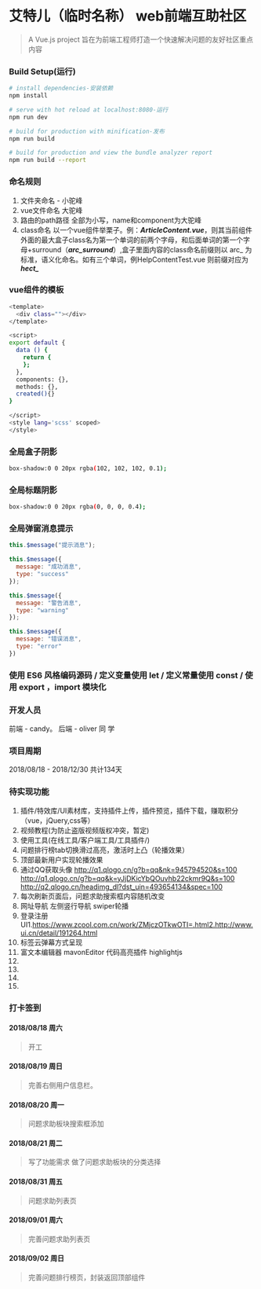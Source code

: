 # 艾特儿（临时名称） web前端互助社区

> A Vue.js project 旨在为前端工程师打造一个快速解决问题的友好社区重点内容

### Build Setup(运行)

``` bash
# install dependencies-安装依赖
npm install

# serve with hot reload at localhost:8080-运行
npm run dev

# build for production with minification-发布
npm run build

# build for production and view the bundle analyzer report
npm run build --report
```
### 命名规则

 1. 文件夹命名  - 小驼峰
 2. vue文件命名  大驼峰
 3. 路由的path路径  全部为小写，name和component为大驼峰
 4. class命名 以一个vue组件举栗子。例：***ArticleContent.vue***，则其当前组件外面的最大盒子class名为第一个单词的前两个字母，和后面单词的第一个字母+surround（***arc_surround***）,盒子里面内容的class命名前缀则以
    arc_ 为标准，语义化命名。如有三个单词，例HelpContentTest.vue  则前缀对应为 ***hect_***

### vue组件的模板 
``` bash
<template>
  <div class=""></div>
</template>

<script>
export default {
  data () {
    return {
    };
  },
  components: {},
  methods: {},
  created(){}
}

</script>
<style lang='scss' scoped>
</style>
```

### 全局盒子阴影
``` bash
box-shadow:0 0 20px rgba(102, 102, 102, 0.1);
```
### 全局标题阴影
``` bash
box-shadow:0 0 20px rgba(0, 0, 0, 0.4);
```

### 全局弹窗消息提示 


```javascript
this.$message("提示消息");

this.$message({
  message: "成功消息",
  type: "success"
});

this.$message({
  message: "警告消息",
  type: "warning"
});

this.$message({
  message: "错误消息",
  type: "error"
})
```
### 使用 ES6 风格编码源码 / 定义变量使用 let / 定义常量使用 const / 使用 export ，import 模块化







### 开发人员
前端 - candy。
后端 - oliver 同 学
### 项目周期
2018/08/18 - 2018/12/30     共计134天


### 待实现功能

 1. 插件/特效库/UI素材库，支持插件上传，插件预览，插件下载，赚取积分（vue，jQuery,css等）
 2. 视频教程(为防止盗版视频版权冲突，暂定)
 3. 使用工具(在线工具/客户端工具/工具插件/)
 4. 问题排行榜tab切换滑过高亮，激活时上凸（轮播效果）
 5. 顶部最新用户实现轮播效果
 6. 通过QQ获取头像
  http://q1.qlogo.cn/g?b=qq&nk=945794520&s=100
  http://q1.qlogo.cn/g?b=qq&k=yJjDKicYbQOuvhb22ckmr9Q&s=100
  http://q2.qlogo.cn/headimg_dl?dst_uin=493654134&spec=100
 7. 每次刷新页面后，问题求助搜索框内容随机改变
 8. 网址导航 左侧竖行导航  swiper轮播
 9. 登录注册UI1.https://www.zcool.com.cn/work/ZMjczOTkwOTI=.html2.http://www.ui.cn/detail/191264.html
 10. 标签云弹幕方式呈现
 11. 富文本编辑器 mavonEditor   代码高亮插件 highlightjs
 12. 
 13. 
 14. 
 15. 
 


### 打卡签到
#### 2018/08/18   周六  
> 开工

#### 2018/08/19   周日
> 完善右侧用户信息栏。

#### 2018/08/20   周一  
> 问题求助板块搜索框添加

#### 2018/08/21  周二  
> 写了功能需求  做了问题求助板块的分类选择

#### 2018/08/31 周五   
> 问题求助列表页

#### 2018/09/01  周六   
> 完善问题求助列表页

#### 2018/09/02 周日
> 完善问题排行榜页，封装返回顶部组件


